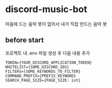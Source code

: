 # discord-music-bot
마음에 드는 음악 봇이 없어서 내가 직접 만드는 음악 봇


## before start
프로젝트 내 .env 파일 생성 후 다음 내용 추가
```
TOKEN={YOUR_DISCORD_APPLICATION_TOKEN}
WHITELIST={SOME_DISCORD_IDS}
FILTERS={SOME_KEYWORDS_TO_FILTER}
COMMAND_PREFIX={PREFIX_KEYWORD}
SEARCH_PAGE_SIZE={PAGE_SIZE: int}
```
